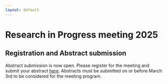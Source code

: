 ```yaml
---
layout: default
---
```

# Research in Progress meeting 2025
## Registration and Abstract submission

Abstract submission is now open. Please register for the meeting and submit your abstract <a href="www.minersoc.org/mpg-bursaries](https://min2022.org/mineral-physics-group-research-in-progress-2025/">here</a>. 
Abstracts must be submitted on or before March 3rd to be considered for the meeting program.

